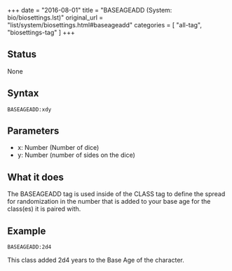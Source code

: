 +++
date = "2016-08-01"
title = "BASEAGEADD (System: bio/biosettings.lst)"
original_url = "list/system/biosettings.html#baseageadd"
categories = [ "all-tag", "biosettings-tag" ]
+++

## Status

None

## Syntax

`BASEAGEADD:xdy`

## Parameters

-   x: Number (Number of dice)
-   y: Number (number of sides on the dice)



What it does
------------

The BASEAGEADD tag is used inside of the CLASS tag to define the spread
for randomization in the number that is added to your base age for the
class(es) it is paired with.

Example
-------

`BASEAGEADD:2d4`

This class added 2d4 years to the Base Age of the character.

